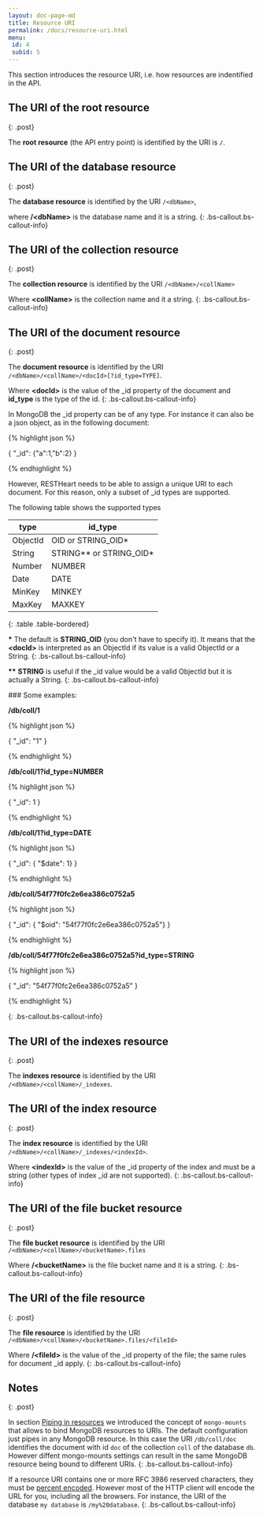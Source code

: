```yaml
---
layout: doc-page-md
title: Resource URI
permalink: /docs/resource-uri.html
menu:
 id: 4
 subid: 5
---
```


This section introduces the resource URI, i.e. how resources are indentified in the API.

## The URI of the root resource
{: .post}

The __root resource__ (the API entry point) is identified by the URI is <code>/</code>.

## The URI of the database resource
{: .post}

The __database resource__ is identified by the URI <code>/&lt;dbName&gt;</code>, 

where __/&lt;dbName&gt;__ is the database name and it is a string.
{: .bs-callout.bs-callout-info}

## The URI of the collection resource
{: .post}

The __collection resource__ is identified by the URI <code>/&lt;dbName&gt;/&lt;collName&gt;</code>

Where __&lt;collName&gt;__ is the collection name and it a string.
{: .bs-callout.bs-callout-info}

## The URI of the document resource
{: .post}

The __document resource__ is identified by the URI <code>/&lt;dbName&gt;/&lt;collName&gt;/&lt;docId&gt;[?id_type=TYPE]</code>.

Where __&lt;docId&gt;__ is the value of the _id property of the document and __id_type__ is the type of the id.
{: .bs-callout.bs-callout-info}

In MongoDB the _id property can be of any type. For instance it can also be a json object, as in the following document:

{% highlight json %}

 { "_id": {"a":1,"b":2} }

{% endhighlight %}

However, RESTHeart needs to be able to assign a unique URI to each document. For this reason, only a subset of _id types are supported.

The following table shows the supported types

|type               |id_type       |
|-------------------|--------------|
|ObjectId           | OID or STRING_OID*   |
|String             | STRING** or STRING_OID*|
|Number             | NUMBER       |
|Date               | DATE         |
|MinKey             | MINKEY       |
|MaxKey             | MAXKEY       |
{: .table .table-bordered}

__*__ The default is __STRING_OID__ (you don't have to specify it). It means that the __&lt;docId&gt;__ is interpreted as an ObjectId if its value is a valid ObjectId or a String.
{: .bs-callout.bs-callout-info}

__**__ __STRING__ is useful if the _id value would be a valid ObjectId but it is actually a String.
{: .bs-callout.bs-callout-info}

### Some examples:

__/db/coll/1__

{% highlight json %}

 { "_id": "1" }

{% endhighlight %}

__/db/coll/1?id_type=NUMBER__

{% highlight json %}

 { "_id": 1 }

{% endhighlight %}

__/db/coll/1?id_type=DATE__

{% highlight json %}

 { "_id": { "$date": 1} }

{% endhighlight %}

__/db/coll/54f77f0fc2e6ea386c0752a5__

{% highlight json %}

 { "_id": { "$oid": "54f77f0fc2e6ea386c0752a5"} }

{% endhighlight %}

__/db/coll/54f77f0fc2e6ea386c0752a5?id_type=STRING__

{% highlight json %}

 { "_id": "54f77f0fc2e6ea386c0752a5" }

{% endhighlight %}

{: .bs-callout.bs-callout-info}

## The URI of the indexes resource
{: .post}

The __indexes resource__ is identified by the URI <code>/&lt;dbName&gt;/&lt;collName&gt;/_indexes</code>.

## The URI of the index resource
{: .post}

The __index resource__ is identified by the URI <code>/&lt;dbName&gt;/&lt;collName&gt;/_indexes/&lt;indexId&gt;</code>.

Where __&lt;indexId&gt;__ is the value of the _id property of the index and must be a string (other types of index _id are not supported).
{: .bs-callout.bs-callout-info}

## The URI of the file bucket resource
{: .post}

The __file bucket resource__ is identified by the URI <code>/&lt;dbName&gt;/&lt;collName&gt;/&lt;bucketName&gt;.files</code>

Where __/&lt;bucketName&gt;__ is the file bucket name and it is a string.
{: .bs-callout.bs-callout-info}

## The URI of the file resource
{: .post}

The __file resource__ is identified by the URI <code>/&lt;dbName&gt;/&lt;collName&gt;/&lt;bucketName&gt;.files/&lt;fileId&gt;</code>

Where __/&lt;fileId&gt;__ is the value of the _id property of the file; the same rules for document _id apply.
{: .bs-callout.bs-callout-info}

## Notes
{: .post}

In section [Piping in resources](./piping-resources.html) we introduced the concept of <code>mongo-mounts</code> that allows to bind MongoDB resources to URIs. 
The default configuration just pipes in any MongoDB resource. In this case the URI <code>/db/coll/doc</code> identifies the document with id <code>doc</code> of the collection <code>coll</code> of the database <code>db</code>.
However diffent mongo-mounts settings can result in the same MongoDB resource being bound to different URIs.
{: .bs-callout.bs-callout-info}

If a resource URI contains one or more RFC 3986 reserved characters, they must be [percent encoded](https://en.wikipedia.org/wiki/Percent-encoding). However most of the HTTP client will encode the URL for you, including all the browsers. For instance, the URI of the database <code>my database</code> is <code>/my%20database</code>.
{: .bs-callout.bs-callout-info}
